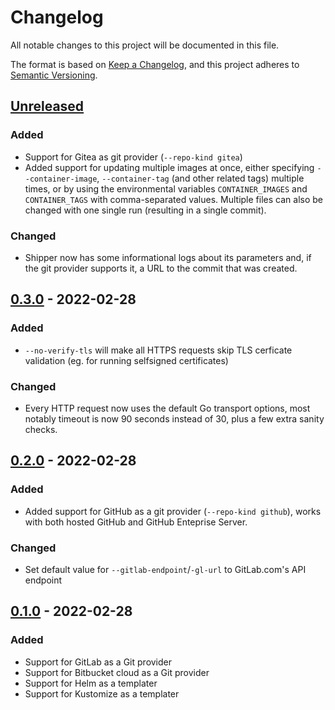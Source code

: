 # Changelog

All notable changes to this project will be documented in this file.

The format is based on [Keep a Changelog](https://keepachangelog.com/en/1.0.0/),
and this project adheres to [Semantic Versioning](https://semver.org/spec/v2.0.0.html).

## [Unreleased]

### Added

- Support for Gitea as git provider (`--repo-kind gitea`)
- Added support for updating multiple images at once, either specifying `--container-image`, `--container-tag` (and other related tags) multiple times, or by using the environmental variables `CONTAINER_IMAGES` and `CONTAINER_TAGS` with comma-separated values. Multiple files can also be changed with one single run (resulting in a single commit).

### Changed

- Shipper now has some informational logs about its parameters and, if the git provider supports it, a URL to the commit that was created.

## [0.3.0] - 2022-02-28

### Added

- `--no-verify-tls` will make all HTTPS requests skip TLS cerficate validation (eg. for running selfsigned certificates)

### Changed

- Every HTTP request now uses the default Go transport options, most notably timeout is now 90 seconds instead of 30, plus a few extra sanity checks.

## [0.2.0] - 2022-02-28

### Added

- Added support for GitHub as a git provider (`--repo-kind github`), works with both hosted GitHub and GitHub Enteprise Server.

### Changed

- Set default value for `--gitlab-endpoint`/`-gl-url` to GitLab.com's API endpoint

## [0.1.0] - 2022-02-28

### Added

- Support for GitLab as a Git provider
- Support for Bitbucket cloud as a Git provider
- Support for Helm as a templater
- Support for Kustomize as a templater

[unreleased]: https://github.com/neosperience/shipper/compare/0.3.0...HEAD
[0.3.0]: https://github.com/neosperience/shipper/compare/0.2.0...0.3.0
[0.2.0]: https://github.com/neosperience/shipper/compare/0.1.0...0.2.0
[0.1.0]: https://github.com/neosperience/shipper/releases/tag/0.1.0
